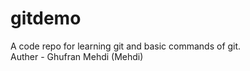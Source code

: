 # gitdemo
A code repo for learning git and basic commands of git.
<br>
Auther - Ghufran Mehdi (Mehdi)

